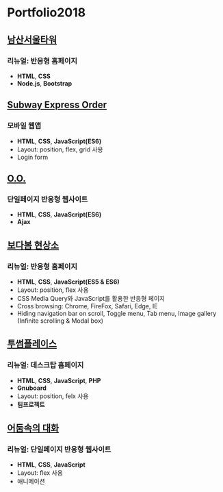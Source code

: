 # Portfolio2018

## [남산서울타워](https://yeolire.github.io/portfolio2018/NamsanSeoulTower)
### 리뉴얼: 반응형 홈페이지
- **HTML**, **CSS**  
- **Node.js**, **Bootstrap**  


## [Subway Express Order](https://yeolire.github.io/portfolio2018/subwayExpressOrder)
### 모바일 웹앱
- **HTML**, **CSS**, **JavaScript(ES6)**  
- Layout: position, flex, grid 사용  
- Login form  


## [O.O.](https://yeolire.github.io/portfolio2018/OO)
### 단일페이지 반응형 웹사이트
- **HTML**, **CSS**, **JavaScript(ES6)**  
- **Ajax**


## [보다봄 현상소](https://yeolire.github.io/portfolio2018/bodabom)
### 리뉴얼: 반응형 홈페이지
- **HTML**, **CSS**, **JavaScript(ES5 & ES6)**  
- Layout: position, flex 사용  
- CSS Media Query와 JavaScript를 활용한 반응형 페이지
- Cross browsing: Chrome, FireFox, Safari, Edge, IE
- Hiding navigation bar on scroll, Toggle menu, Tab menu, Image gallery (Infinite scrolling & Modal box)  


## [투썸플레이스](http://teamtwosome.dothome.co.kr)
### 리뉴얼: 데스크탑 홈페이지
- **HTML**, **CSS**, **JavaScript**, **PHP**  
- **Gnuboard**  
- Layout: position, felx 사용  
- **팀프로젝트**


## [어둠속의 대화](https://yeolire.github.io/portfolio2018/dialogueInTheDark)
### 리뉴얼: 단일페이지 반응형 웹사이트
- **HTML**, **CSS**, **JavaScript**
- Layout: flex 사용  
- 애니메이션
